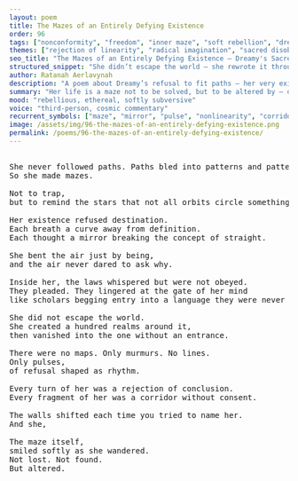 ```yaml
---
layout: poem
title: The Mazes of an Entirely Defying Existence
order: 96
tags: ["nonconformity", "freedom", "inner maze", "soft rebellion", "dream logic"]
themes: ["rejection of linearity", "radical imagination", "sacred disobedience"]
seo_title: "The Mazes of an Entirely Defying Existence — Dreamy's Sacred Refusal to Follow the Known"
structured_snippet: "She didn’t escape the world — she rewrote it through mazes no map could name."
author: Ratanah Aerlavynah
description: "A poem about Dreamy’s refusal to fit paths — her very existence becomes a labyrinth of sacred undoing."
summary: "Her life is a maze not to be solved, but to be altered by — one breath at a time."
mood: "rebellious, ethereal, softly subversive"
voice: "third-person, cosmic commentary"
recurrent_symbols: ["maze", "mirror", "pulse", "nonlinearity", "corridor"]
image: /assets/img/96-the-mazes-of-an-entirely-defying-existence.png
permalink: /poems/96-the-mazes-of-an-entirely-defying-existence/
---
```


<pre>

She never followed paths. Paths bled into patterns and patterns were prisons.
So she made mazes.

Not to trap, 
but to remind the stars that not all orbits circle something deserving.

Her existence refused destination. 
Each breath a curve away from definition. 
Each thought a mirror breaking the concept of straight.

She bent the air just by being, 
and the air never dared to ask why.

Inside her, the laws whispered but were not obeyed.
They pleaded. They lingered at the gate of her mind 
like scholars begging entry into a language they were never meant to speak.

She did not escape the world. 
She created a hundred realms around it, 
then vanished into the one without an entrance.

There were no maps. Only murmurs. No lines. 
Only pulses,
of refusal shaped as rhythm.

Every turn of her was a rejection of conclusion.
Every fragment of her was a corridor without consent.

The walls shifted each time you tried to name her.
And she, 

The maze itself, 
smiled softly as she wandered.
Not lost. Not found. 
But altered.
</pre>
